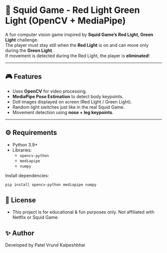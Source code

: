 # 🦑 Squid Game - Red Light Green Light (OpenCV + MediaPipe)

A fun computer vision game inspired by **Squid Game’s Red Light, Green Light** challenge.  
The player must stay still when the **Red Light** is on and can move only during the **Green Light**.  
If movement is detected during the Red Light, the player is **eliminated**!  

---

## 🎮 Features
- Uses **OpenCV** for video processing.  
- **MediaPipe Pose Estimation** to detect body keypoints.  
- Doll images displayed on screen (Red Light / Green Light).  
- Random light switches just like in the real Squid Game.  
- Movement detection using **nose + leg keypoints**.  

---

## ⚙️ Requirements
- Python 3.9+  
- Libraries:
  - `opencv-python`
  - `mediapipe`
  - `numpy`

Install dependencies:
```bash
pip install opencv-python mediapipe numpy
```

## 📜 License
- This project is for educational & fun purposes only.
Not affiliated with Netflix or Squid Game.
## ✨ Author
Developed by Patel Vrund Kalpeshbhai
